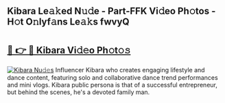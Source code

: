 ## Kibara Le𝚊𝚔ed N𝚞𝚍e - Part-FFK Vi𝚍eo Ph𝚘tos - H𝚘t O𝚗lyf𝚊ns Le𝚊𝚔s fwvyQ

# <h2><a href="http://hf5ou6m.feru.top/?c=Kibara">🔗 👉 🔴 Kibara Vi𝚍𝚎o Ph𝚘t𝚘𝚜</a></h2>

[![Kibara Nu𝚍𝚎s](https://i.imgur.com/0TWrTi3.gif)](http://hf5ou6m.feru.top/?c=Kibara)
Influencer Kibara who creates engaging lifestyle and dance content, featuring solo and collaborative dance trend performances and mini vlogs. Kibara public persona is that of a successful entrepreneur, but behind the scenes, he's a devoted family man. 
